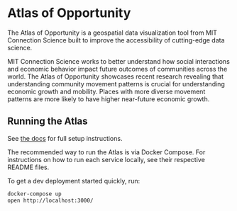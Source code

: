 # Atlas of Opportunity

The Atlas of Opportunity is a geospatial data visualization tool from MIT Connection Science built to improve the accessibility of cutting-edge data science.

MIT Connection Science works to better understand how social interactions and economic behavior impact future outcomes of communities across the world. The Atlas of Opportunity showcases recent research revealing that understanding community movement patterns is crucial for understanding economic growth and mobility. Places with more diverse movement patterns are more likely to have higher near-future economic growth.

## Running the Atlas

See [the docs](docs) for full setup instructions.

The recommended way to run the Atlas is via Docker Compose. For instructions on how to run each service locally, see their respective README files.

To get a dev deployment started quickly, run:

```sh
docker-compose up
open http://localhost:3000/
```

